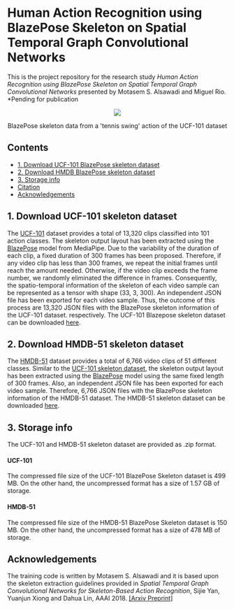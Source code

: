# Human Action Recognition using BlazePose Skeleton on Spatial Temporal Graph Convolutional Networks

This is the project repository for the research study *Human Action Recognition using BlazePose Skeleton on Spatial Temporal Graph Convolutional Networks* presented by Motasem S. Alsawadi and Miguel Rio.
*Pending for publication

<p align="center">
<img src="https://user-images.githubusercontent.com/52717252/177212249-5a617999-0ccb-48a0-aac4-4f2be1729f7f.png"
</p>
<p align="center">
BlazePose skeleton data from a 'tennis swing' action of the UCF-101 dataset
</p>

## Contents
* [1. Download UCF-101 BlazePose skeleton dataset](https://github.com/malswadi/blazepose-skeleton-hmdb-ucf#1-download-ucf-101-skeleton-dataset)
* [2. Download HMDB BlazePose skeleton dataset](https://github.com/malswadi/blazepose-skeleton-hmdb-ucf#2-download-hmdb-skeleton-dataset)
* [3. Storage info](https://github.com/malswadi/skeleton_ucf_hmdb#3-storage-info)
* [Citation](https://github.com/malswadi/skeleton_ucf_hmdb#citation)
* [Acknowledgements](https://github.com/malswadi/skeleton_ucf_hmdb#acknowledgements)

## 1. Download UCF-101 skeleton dataset

The [UCF-101](https://www.crcv.ucf.edu/data/UCF101.php) dataset provides a total of 13,320 clips classified into 101 action classes. The skeleton output layout has been extracted using the [BlazePose](https://google.github.io/mediapipe/solutions/pose.html) model from MediaPipe. Due to the variability of the duration of each clip, a fixed duration of 300 frames has been proposed. Therefore, if any video clip has less than 300 frames, we repeat the initial frames until reach the amount needed. Otherwise, if the video clip exceeds the frame number, we randomly eliminated the difference in frames. Consequently, the spatio-temporal information of the skeleton of each video sample can be represented as a tensor with shape (33, 3, 300).  An independent JSON file has been exported for each video sample. Thus, the outcome of this process are 13,320 JSON files with the BlazePose skeleton information of the UCF-101 dataset. respectively. The UCF-101 Blazepose skeleton dataset can be downloaded [here](link_to_download).

## 2. Download HMDB-51 skeleton dataset

The [HMDB-51](https://serre-lab.clps.brown.edu/resource/hmdb-a-large-human-motion-database/) dataset provides a total of 6,766 video clips of 51 different classes. Similar to the [UCF-101 skeleton dataset]( https://github.com/malswadi/blazepose-skeleton-hmdb-ucf#1-download-ucf-101-skeleton-dataset), the skeleton output layout has been extracted using the  [BlazePose](https://google.github.io/mediapipe/solutions/pose.html) model using the same fixed  length of 300 frames. Also, an independent JSON file has been exported for each video sample. Therefore, 6,766 JSON files with the BlazePose skeleton information of the HMDB-51 dataset. The HMDB-51 skeleton dataset can be downloaded [here](link_to_download).

## 3. Storage info
The UCF-101 and HMDB-51 skeleton dataset are provided as .zip format. 

#### UCF-101
The compressed file size of the UCF-101 BlazePose Skeleton dataset is 499 MB. On the other hand, the uncompressed format has a size of 1.57 GB of storage.

#### HMDB-51
The compressed file size of the HMDB-51 BlazePose Skeleton dataset is 150 MB. On the other hand, the uncompressed format has a size of 478 MB of storage.

## Acknowledgements
The training code is written by Motasem S. Alsawadi and it is based upon the skeleton extraction guidelines provided  in *Spatial Temporal Graph Convolutional Networks for Skeleton-Based Action Recognition*, Sijie Yan, Yuanjun Xiong and Dahua Lin, AAAI 2018. [[Arxiv Preprint]](https://arxiv.org/abs/1801.07455)
